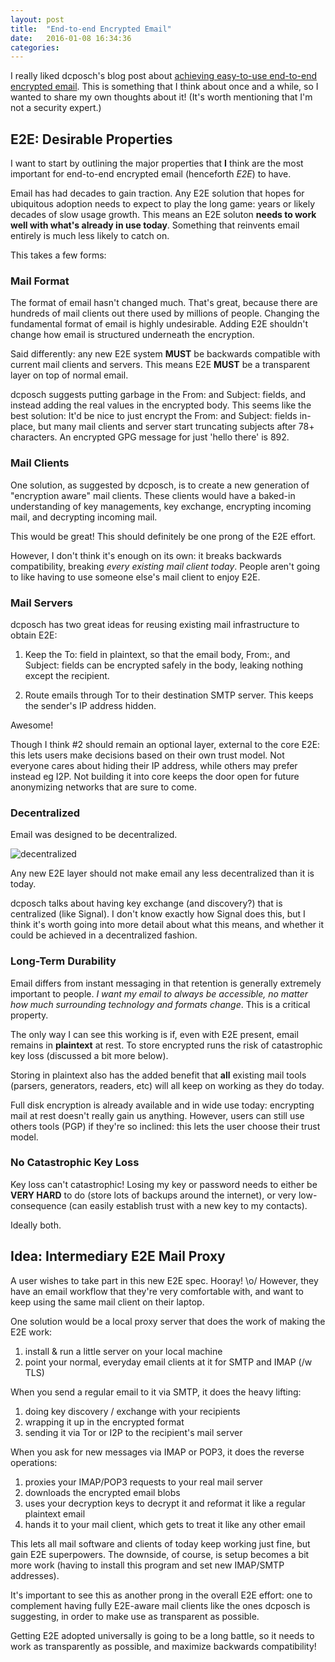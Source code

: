 ```yaml
---
layout: post
title:  "End-to-end Encrypted Email"
date:   2016-01-08 16:34:36
categories: 
---
```


I really liked dcposch's blog post about [achieving easy-to-use end-to-end
encrypted email](https://blog.dcpos.ch/easy-email-encryption). This is something
that I think about once and a while, so I wanted to share my own thoughts about
it! (It's worth mentioning that I'm not a security expert.)



## E2E: Desirable Properties

I want to start by outlining the major properties that **I** think are the most
important for end-to-end encrypted email (henceforth _E2E_) to have.

Email has had decades to gain traction. Any E2E solution that hopes for
ubiquitous adoption needs to expect to play the long game: years or likely
decades of slow usage growth. This means an E2E soluton **needs to work well
with what's already in use today**. Something that reinvents email entirely is
much less likely to catch on.

This takes a few forms:


### Mail Format

The format of email hasn't changed much. That's great, because there are
hundreds of mail clients out there used by millions of people. Changing the
fundamental format of email is highly undesirable. Adding E2E shouldn't change
how email is structured underneath the encryption.

Said differently: any new E2E system **MUST** be backwards compatible with
current mail clients and servers. This means E2E **MUST** be a transparent layer
on top of normal email.

dcposch suggests putting garbage in the From: and Subject: fields, and instead
adding the real values in the encrypted body. This seems like the best solution:
It'd be nice to just encrypt the From: and Subject: fields in-place, but many
mail clients and server start truncating subjects after 78+ characters. An
encrypted GPG message for just 'hello there' is 892.


### Mail Clients

One solution, as suggested by dcposch, is to create a new generation of
"encryption aware" mail clients. These clients would have a baked-in
understanding of key managements, key exchange, encrypting incoming mail, and
decrypting incoming mail.

This would be great! This should definitely be one prong of the E2E effort.

However, I don't think it's enough on its own: it breaks backwards
compatibility, breaking *every existing mail client today*. People aren't going
to like having to use someone else's mail client to enjoy E2E.


### Mail Servers

dcposch has two great ideas for reusing existing mail infrastructure to obtain
E2E:

1. Keep the To: field in plaintext, so that the email body, From:, and Subject:
   fields can be encrypted safely in the body, leaking nothing except the
   recipient.

2. Route emails through Tor to their destination SMTP server. This keeps the
   sender's IP address hidden.

Awesome!

Though I think #2 should remain an optional layer, external to the core E2E:
this lets users make decisions based on their own trust model. Not everyone
cares about hiding their IP address, while others may prefer instead eg I2P. Not
building it into core keeps the door open for future anonymizing networks that
are sure to come.


### Decentralized

Email was designed to be decentralized.

![decentralized](https://ipfs.io/ipfs/QmNhFJjGcMPqpuYfxL62VVB9528NXqDNMFXiqN5bgFYiZ1/images/centralized-decentralized-distributed.jpg)

Any new E2E layer should not make email any less decentralized than it is today.

dcposch talks about having key exchange (and discovery?) that is centralized
(like Signal). I don't know exactly how Signal does this, but I think it's worth
going into more detail about what this means, and whether it could be achieved
in a decentralized fashion.


### Long-Term Durability

Email differs from instant messaging in that retention is generally extremely
important to people. *I want my email to always be accessible, no matter how
much surrounding technology and formats change*. This is a critical property.

The only way I can see this working is if, even with E2E present, email remains
in **plaintext** at rest. To store encrypted runs the risk of catastrophic key
loss (discussed a bit more below).

Storing in plaintext also has the added benefit that **all** existing mail tools
(parsers, generators, readers, etc) will all keep on working as they do today.

Full disk encryption is already available and in wide use today: encrypting mail
at rest doesn't really gain us anything. However, users can still use others
tools (PGP) if they're so inclined: this lets the user choose their trust model.


### No Catastrophic Key Loss

Key loss can't catastrophic! Losing my key or password needs to either be **VERY
HARD** to do (store lots of backups around the internet), or very
low-consequence (can easily establish trust with a new key to my contacts).

Ideally both.


## Idea: Intermediary E2E Mail Proxy

A user wishes to take part in this new E2E spec. Hooray! \o/  However, they have
an email workflow that they're very comfortable with, and want to keep using the
same mail client on their laptop.

One solution would be a local proxy server that does the work of making the E2E
work:

1. install & run a little server on your local machine
2. point your normal, everyday email clients at it for SMTP and IMAP (/w TLS)

When you send a regular email to it via SMTP, it does the heavy lifting:

1. doing key discovery / exchange with your recipients
2. wrapping it up in the encrypted format
3. sending it via Tor or I2P to the recipient's mail server

When you ask for new messages via IMAP or POP3, it does the reverse operations:

1. proxies your IMAP/POP3 requests to your real mail server
2. downloads the encrypted email blobs
3. uses your decryption keys to decrypt it and reformat it like a regular
   plaintext email
4. hands it to your mail client, which gets to treat it like any other email

This lets all mail software and clients of today keep working just fine, but
gain E2E superpowers. The downside, of course, is setup becomes a bit more work
(having to install this program and set new IMAP/SMTP addresses).

It's important to see this as another prong in the overall E2E effort: one to
complement having fully E2E-aware mail clients like the ones dcposch is
suggesting, in order to make use as transparent as possible.

Getting E2E adopted universally is going to be a long battle, so it needs to
work as transparently as possible, and maximize backwards compatibility!
